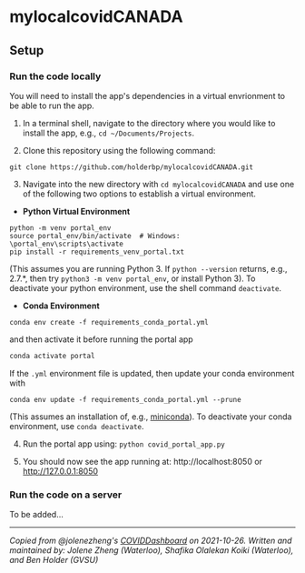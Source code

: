 # mylocalcovidCANADA

## Setup

### Run the code locally

You will need to install the app's dependencies in a virtual envrionment to be able to run the app.

1. In a terminal shell, navigate to the directory where you would like to install the app, e.g., ``cd ~/Documents/Projects``.

2. Clone this repository using the following command:
```
git clone https://github.com/holderbp/mylocalcovidCANADA.git
```

3. Navigate into the new directory with ``cd mylocalcovidCANADA`` and use one of the following two options to establish a virtual environment.
- **Python Virtual Environment** 
```
python -m venv portal_env
source portal_env/bin/activate  # Windows: \portal_env\scripts\activate
pip install -r requirements_venv_portal.txt
```
(This assumes you are running Python 3. If ``python --version`` returns, e.g., 2.7.*, then try ``python3 -m venv portal_env``, or install Python 3). To deactivate your python environment, use the shell command ``deactivate``.
- **Conda Environment** 
```
conda env create -f requirements_conda_portal.yml
```
and then activate it before running the portal app
```bash
conda activate portal
```
If the ``.yml`` environment file is updated, then update your conda environment with
```
conda env update -f requirements_conda_portal.yml --prune
```
(This assumes an installation of, e.g., [miniconda](https://docs.conda.io/en/latest/miniconda.html)). To deactivate your conda environment, use ``conda deactivate``.

4. Run the portal app using: ```python covid_portal_app.py```

5. You should now see the app running at: http://localhost:8050 or http://127.0.0.1:8050

### Run the code on a server

To be added...

---
*Copied from @jolenezheng's [COVIDDashboard](https://github.com/jolenezheng/COVIDDashboard) on 2021-10-26. Written and maintained by: Jolene Zheng (Waterloo), Shafika Olalekan Koiki (Waterloo), and Ben Holder (GVSU)*

